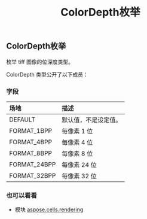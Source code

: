 ﻿---
title: ColorDepth枚举
second_title: Aspose.Cells for Python via .NET API 参考文献
description:
type: docs
weight: 140
url: /zh/python-net/aspose.cells.rendering/colordepth/
is_root: false
---
## ColorDepth枚举
枚举 tiff 图像的位深度类型。



ColorDepth 类型公开了以下成员：

### 字段
|场地|描述|
| :- | :- |
| DEFAULT |默认值，不是设定值。|
| FORMAT_1BPP |每像素 1 位|
| FORMAT_4BPP |每像素 4 位|
| FORMAT_8BPP |每像素 8 位|
| FORMAT_24BPP |每像素 24 位|
| FORMAT_32BPP |每像素 32 位|



### 也可以看看
* 模块 [aspose.cells.rendering](..)
